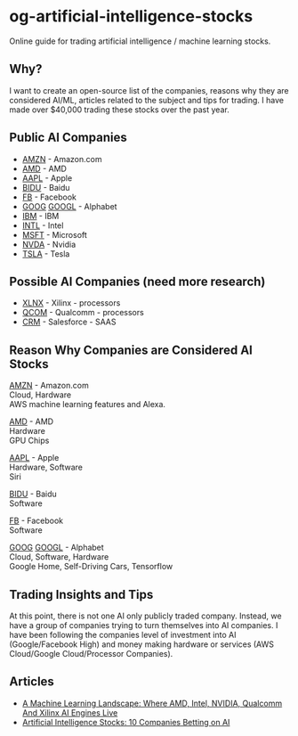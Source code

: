 # og-artificial-intelligence-stocks
Online guide for trading artificial intelligence / machine learning stocks. 

## Why?
I want to create an open-source list of the companies, reasons why they are considered AI/ML, articles related to the subject and tips for trading. I have made over $40,000 trading these stocks over the past year. 

## Public AI Companies

* [AMZN](http://www.cnbc.com/quotes/?symbol=AMZN) - Amazon.com
* [AMD](http://www.cnbc.com/quotes/?symbol=AMD) - AMD
* [AAPL](http://www.cnbc.com/quotes/?symbol=AAPL) - Apple
* [BIDU](http://www.cnbc.com/quotes/?symbol=BIDU) - Baidu
* [FB](http://www.cnbc.com/quotes/?symbol=FB) - Facebook
* [GOOG](http://www.cnbc.com/quotes/?symbol=GOOG) [GOOGL](http://www.cnbc.com/quotes/?symbol=GOOGL)  - Alphabet
* [IBM](http://www.cnbc.com/quotes/?symbol=IBM) - IBM
* [INTL](http://www.cnbc.com/quotes/?symbol=INTL) - Intel
* [MSFT](http://www.cnbc.com/quotes/?symbol=MSFT) - Microsoft
* [NVDA](http://www.cnbc.com/quotes/?symbol=NVDA) - Nvidia
* [TSLA](http://www.cnbc.com/quotes/?symbol=TSLA) - Tesla

## Possible AI Companies (need more research)
* [XLNX](http://www.cnbc.com/quotes/?symbol=XLNX) - Xilinx - processors
* [QCOM](http://www.cnbc.com/quotes/?symbol=QCOM) - Qualcomm - processors
* [CRM](http://www.cnbc.com/quotes/?symbol=CRM) - Salesforce - SAAS


## Reason Why Companies are Considered AI Stocks

[AMZN](http://www.cnbc.com/quotes/?symbol=AMZN) - Amazon.com  
Cloud, Hardware  
AWS machine learning features and Alexa.

[AMD](http://www.cnbc.com/quotes/?symbol=AMD) - AMD  
Hardware  
GPU Chips  

[AAPL](http://www.cnbc.com/quotes/?symbol=AAPL) - Apple  
Hardware, Software  
Siri  

[BIDU](http://www.cnbc.com/quotes/?symbol=BIDU) - Baidu  
Software  

[FB](http://www.cnbc.com/quotes/?symbol=FB) - Facebook  
Software  

[GOOG](http://www.cnbc.com/quotes/?symbol=GOOG) [GOOGL](http://www.cnbc.com/quotes/?symbol=GOOGL)  - Alphabet  
Cloud, Software, Hardware  
Google Home, Self-Driving Cars, Tensorflow

## Trading Insights and Tips
At this point, there is not one AI only publicly traded company. Instead, we have a group of companies trying to turn themselves into AI companies. I have been following the companies level of investment into AI (Google/Facebook High) and money making hardware or services (AWS Cloud/Google Cloud/Processor Companies).  

## Articles
* [A Machine Learning Landscape: Where AMD, Intel, NVIDIA, Qualcomm And Xilinx AI Engines Live](https://www.forbes.com/sites/moorinsights/2017/03/03/a-machine-learning-landscape-where-amd-intel-nvidia-qualcomm-and-xilinx-ai-engines-live/#1968fcaa742f)
* [Artificial Intelligence Stocks: 10 Companies Betting on AI](http://money.usnews.com/investing/articles/2017-03-31/artificial-intelligence-stocks-10-companies-betting-on-ai)
